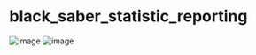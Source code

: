 # black_saber_statistic_reporting
![image](https://user-images.githubusercontent.com/43624090/115940069-1e274e80-a455-11eb-91bb-ca49c718f15f.png)
![image](https://user-images.githubusercontent.com/43624090/115940155-5595fb00-a455-11eb-8c87-fb878cf2fe8d.png)
